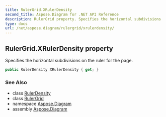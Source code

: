 ```yaml
---
title: RulerGrid.XRulerDensity
second_title: Aspose.Diagram for .NET API Reference
description: RulerGrid property. Specifies the horizontal subdivisions on the ruler for the page
type: docs
url: /net/aspose.diagram/rulergrid/xrulerdensity/
---
```

## RulerGrid.XRulerDensity property

Specifies the horizontal subdivisions on the ruler for the page.

```csharp
public RulerDensity XRulerDensity { get; }
```

### See Also

* class [RulerDensity](../../rulerdensity/)
* class [RulerGrid](../)
* namespace [Aspose.Diagram](../../rulergrid/)
* assembly [Aspose.Diagram](../../../)


